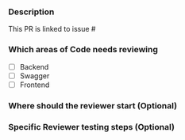 ### Description
This PR is linked to issue #<!--- Add Issue number here --->
<!--- Add description of changes here --->

### Which areas of Code needs reviewing
- [ ] Backend
- [ ] Swagger 
- [ ] Frontend

### Where should the reviewer start (Optional)
<!-- Is there anything you wish to be reviewed first/are worried about --->

### Specific Reviewer testing steps (Optional)
<!--- Steps to test the functionality of the change implemented --->